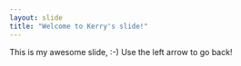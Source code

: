 ```yaml
---
layout: slide
title: "Welcome to Kerry's slide!"
---
```


This is my awesome slide, :-)
Use the left arrow to go back!

